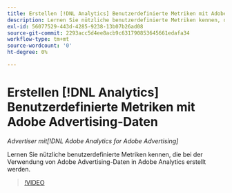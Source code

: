 ```yaml
---
title: Erstellen [!DNL Analytics] Benutzerdefinierte Metriken mit Adobe Advertising-Daten
description: Lernen Sie nützliche benutzerdefinierte Metriken kennen, die bei der Verwendung von Adobe Advertising-Daten in Adobe Analytics erstellt werden.
exl-id: 56077529-443d-4285-9238-13b07b26ad08
source-git-commit: 2293acc5d4ee8acb9c631790853645661edafa34
workflow-type: tm+mt
source-wordcount: '0'
ht-degree: 0%

---
```


# Erstellen [!DNL Analytics] Benutzerdefinierte Metriken mit Adobe Advertising-Daten

*Advertiser mit[!DNL Adobe Analytics for Adobe Advertising]*

Lernen Sie nützliche benutzerdefinierte Metriken kennen, die bei der Verwendung von Adobe Advertising-Daten in Adobe Analytics erstellt werden.

>[!VIDEO](https://video.tv.adobe.com/v/33919)
